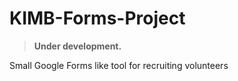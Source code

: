 # KIMB-Forms-Project

>
> **Under development.**
>

Small Google Forms like tool for recruiting volunteers
